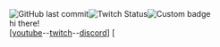 <head>
  <link rel="shortcut icon" type="image/x-icon" href="favicon.ico">
  </head>
  <img alt="GitHub last commit" src="https://img.shields.io/github/last-commit/badgeminer/badgeminer.github.io?style=plastic&logo=github"><img alt="Twitch Status" src="https://img.shields.io/twitch/status/badgeminer2streams?style=plastic&logo=twitch"><img alt="Custom badge" src="https://img.shields.io/endpoint?style=plastic&url=https%3A%2F%2Fraw.githubusercontent.com%2Fbadgeminer%2Fbadgeminer.github.io%2Fmain%2Fjson.json"><br>
hi there!<br>
[<a href="https://www.youtube.com/channel/UCjAvDTreaiy5hI0sdLPQh3g">youtube</a>--<a href="https://www.twitch.tv/badgeminer2streams">twitch</a>--<a href="https://discord.gg/MHv9tCp7QE">discord</a>]
[
